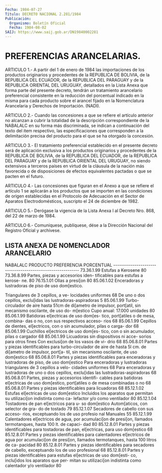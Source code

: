```yaml
---
Fecha: 1984-07-27
Título: DECRETO NACIONAL 2.281/1984
Publicación:
  Organismo: Boletín Oficial
  Fecha: 1984-08-02
SAIJ: https://www.saij.gob.ar/DN19840002281
---
```

# PREFERENCIAS ARANCELARIAS.

<a id="1"></a>
ARTICULO  1.-  A partir del 1 de enero de 1984 las importaciones de los  productos  originarios   y  procedentes  de  la  REPUBLICA  DE BOLIVIA, de la REPUBLICA DEL ECUADOR,  de la REPUBLICA DEL PARAGUAY y  de la REPUBLICA ORIENTAL DEL URUGUAY,  detallados  en  la  Lista Anexa  que forma parte del presente decreto, tendrán un tratamiento arancelario    preferencial    consistente   en  la  reducción  del porcentual  indicado  en  la  misma  para  cada producto  sobre  el arancel  fijado  en  la  Nomenclatura  Arancelaria  y  Derechos  de Importación. (NADI).

<a id="2"></a>
ARTICULO  2.-  Cuando  las concesiones a que se refiere el artículo anterior  no  alcanzan a cubrir  la  totalidad  de  la  descripción correspondiente  de  la  NABALALC  en su forma más discriminada, se indican  a  continuación  del  texto  del    item  respectivo,  las especificaciones  que  corresponden a la delimitación  precisa  del producto para el que se ha otorgado la concesión.

<a id="3"></a>
ARTICULO    3.-  El  tratamiento  preferencial  establecido  en  el presente decreto  será  de  aplicación  exclusiva  a  los productos originarios  y  procedentes  de  la  REPUBLICA  DE  BOLIVIA, de  la REPUBLICA  DEL  ECUADOR,  de  la  REPUBLICA  DEL PARAGUAY y  de  la REPUBLICA  ORIENTAL  DEL URUGUAY, no siendo extensivos  a  terceros países en virtud de la  cláusula  de  la nación más favorecida o de disposiciones de efectos equivalentes pactadas  o  que se pacten en el futuro.

<a id="4"></a>
ARTICULO  4.-  Las  concesiones  que  figuran  en el Anexo a que se refiere el artículo 1 se aplicarán a los productos  que se importen en  las  condiciones  de  origen  establecidas  en el Protocolo  de Adecuación  en  el Sector de Aparatos Electrodomésticos,  suscripto el 24 de diciembre de 1982.

<a id="5"></a>
ARTICULO  5.-  Derógase  la vigencia de la Lista Anexa I al Decreto Nro. 868, del 22 de marzo de 1984.

<a id="6"></a>
ARTICULO  6.- Comuníquese, publíquese, dése a la Dirección Nacional del Registro Oficial y archívese.

## LISTA ANEXA DE NOMENCLADOR ARANCELARIO

<a id="1"></a>
NABALALC               PRODUCTO             PREFERENCIA                                            PORCENTUAL ------------------------------------------------------------ 73.36.1.99   Estufas a Kerosene                 80 73.36.8.99   Partes, piezas y accesorios iden-             tificables para estufas a kerose-             ne.                                80 76.15.1.01   Ollas a presi[on                   80 85.06.1.02   Enceradoras y lustradoras de piso             de uso dom[estico.

Triangulares de 3 cepillos, a ve-              locidades uniformes               68              De uno o dos cepillos, exclu[idas              las lustradoras-aspiradoras        5 85.06.1.99   Turbo-circulador de aire hasta 51cm             de di[ametro de impulsor, port[atil,             sin mecanismo oscilante, de uso  do-             m[estico               Cupo anual: 17.000 unidades       80 85.06.1.99   Batidoras el[ectricas de uso dom[es-             tico, port[atiles o de mesa, combina-             das o no, con sus respectivos acceso-             rios                                68 85.06.1.99   Cepillos de dientes, el[ectricos,             con o sin acumulador, pilas o carga-             dor                                 68 85.06.1.99   Cuchillos el[ectricos de uso dom[es-             tico, con o sin acumulador, pilas o             cargador                            68 85.06.1.99   Licuadoras sin dispositivos ni acce-             sorios para otros fines             Con exclusi[on de los vasos de  vi-             drio                                68 85.06.8.01   Partes y piezas identificables para             turbo-circulador de aire de hasta 5l             cm. de di[ametro de impulsor, port[a-             til, sin mecanismo oscilante, de uso             dom[estico                           68 85.06.8.01   Partes y piezas identificables para             enceradoras y lustradoras de piso, de             uso dom[estico               Para enceradoras y lustradoras               triangulares de 3 cepillos a velo-               cidades uniformes                  68               Para enceradoras y lustradoras de               uno o dos cepillos, exclu[idas las               lustradoras-aspiradoras            68 85.06.8.01   Partes, piezas y accesorios identifi-             cables para batidoras el[ectricas de             uso dom[estico, port[atiles o de mesa             combinadas o no                      68 85.06.8.01   Partes y piezas identificables para             licuadoras                           68 85.12.1.02   Estufas el[ectricas de uso dom[estico               Incluidos los aparatos que permitan               su utilizaci[on indistinta como ca-               lefactor y/o como ventilador       80 85.12.1.04   Tostadores de pan el[ectricos para u-             so dom[estico                Autom[aticos, con selector de gra-                do de tostado                     79 85.12.1.07   Secadores de cabello con sus acceso-             rios, exceptuando los de uso profesio             nal                Manuales                          55 85.12.1.99   Calentadores el[ectricos de agua, por             acumulaci[on de presi[on, llamados             termotanques, hasta 100 lt. de capaci-             dad                                  80 85.12.8.01   Partes y piezas identificables para             tostadoras de pan, el[ectricas, para             uso dom[estico                       68 85.12.8.01   Partes y piezas identificables para             calentadores el[ectricos de agua por             acumulaci[on de presi[on, llamados             termotanques, hasta 100 litros de ca-             pacidad                              80 85.12.8.01   Partes y piezas identificables para             secadores de cabello, exceptuando los             de uso profesional                   68 85.12.8.01   Partes y piezas identificables para             estufas el[ectricas de uso dom[esti-             co, inclu[idos los aparatos que per-             mitan su utilizaci[on indistinta como               calentador y/o ventilador            80